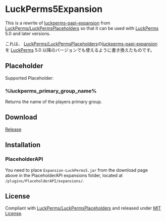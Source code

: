 # LuckPerms5Expansion

This is a rewrite of [luckperms-papi-expansion](https://github.com/LuckPerms/LuckPermsPlaceholders/tree/master/luckperms-papi-expansion) from [LuckPerms/LuckPermsPlaceholders](https://github.com/LuckPerms/LuckPermsPlaceholders) so that it can be used with [LuckPerms](https://github.com/lucko/LuckPerms) 5.0 and later versions.

これは、 [LuckPerms/LuckPermsPlaceholders](https://github.com/LuckPerms/LuckPermsPlaceholders)の[luckperms-papi-expansion](https://github.com/LuckPerms/LuckPermsPlaceholders/tree/master/luckperms-papi-expansion)を [LuckPerms](https://github.com/lucko/LuckPerms) 5.0 以降のバージョンでも使えるように書き換えたものです。

## Placeholder

Supported Placeholder:

### %luckperms_primary_group_name%

Returns the name of the players primary group.

## Download

[Release](https://github.com/book000/LuckPerms5Expansion/releases)

## Installation

### PlaceholderAPI

You need to place `Expansion-LuckPerms5.jar` from the download page above in the PlaceholderAPI expansions folder, located at `/plugins/PlaceholderAPI/expansions/`.

## License

Compliant with [LuckPerms/LuckPermsPlaceholders](https://github.com/LuckPerms/LuckPermsPlaceholders) and released under [MIT License](https://github.com/book000/LuckPerms5Expansion/blob/master/LICENSE).

